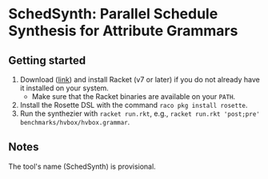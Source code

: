 # SchedSynth: Parallel Schedule Synthesis for Attribute Grammars

## Getting started

1. Download ([link](https://racket-lang.org/download/)) and install Racket (v7
   or later) if you do not already have it installed on your system.
   - Make sure that the Racket binaries are available on your `PATH`.
2. Install the Rosette DSL with the command `raco pkg install rosette`.
3. Run the synthezier with `racket run.rkt`, e.g.,
   `racket run.rkt 'post;pre' benchmarks/hvbox/hvbox.grammar`.

## Notes

The tool's name (SchedSynth) is provisional.
